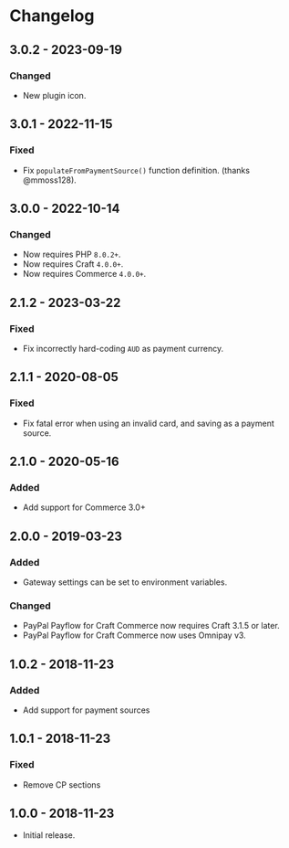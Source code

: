# Changelog

## 3.0.2 - 2023-09-19

### Changed
- New plugin icon.

## 3.0.1 - 2022-11-15

### Fixed
- Fix `populateFromPaymentSource()` function definition. (thanks @mmoss128).

## 3.0.0 - 2022-10-14

### Changed
- Now requires PHP `8.0.2+`.
- Now requires Craft `4.0.0+`.
- Now requires Commerce `4.0.0+`.

## 2.1.2 - 2023-03-22

### Fixed
- Fix incorrectly hard-coding `AUD` as payment currency.

## 2.1.1 - 2020-08-05

### Fixed
- Fix fatal error when using an invalid card, and saving as a payment source.

## 2.1.0 - 2020-05-16

### Added
- Add support for Commerce 3.0+

## 2.0.0 - 2019-03-23

### Added
- Gateway settings can be set to environment variables.

### Changed
- PayPal Payflow for Craft Commerce now requires Craft 3.1.5 or later.
- PayPal Payflow for Craft Commerce now uses Omnipay v3.

## 1.0.2 - 2018-11-23

### Added
- Add support for payment sources 

## 1.0.1 - 2018-11-23

### Fixed
- Remove CP sections

## 1.0.0 - 2018-11-23

- Initial release.
